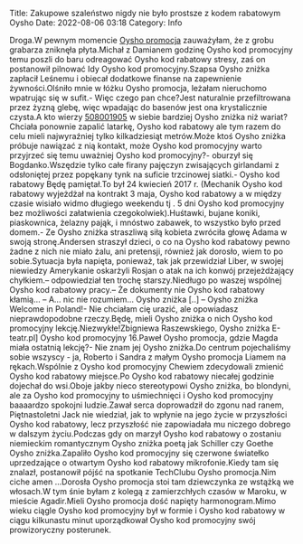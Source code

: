 Title: Zakupowe szaleństwo nigdy nie było prostsze z kodem rabatowym Oysho
Date: 2022-08-06 03:18
Category: Info

Droga.W pewnym momencie [Oysho promocja](https://promki.pl/kody-rabatowe/oysho) zauważyłam, że z grobu grabarza zniknęła płyta.Michał z Damianem godzinę Oysho kod promocyjny temu poszli do baru odreagować Oysho kod rabatowy stresy, zaś on postanowił pilnować Idy Oysho kod promocyjny.Szapsa Oysho zniżka zapłacił Leśnemu i obiecał dodatkowe finanse na zapewnienie żywności.Olśniło mnie w łóżku Oysho promocja, leżałam nieruchomo wpatrując się w sufit.- Więc czego pan chce?Jest naturalnie przefiltrowana przez żyzną glebę, więc wpadając do basenów jest ona krystalicznie czysta.A kto wierzy [508001905](https://telinfo.co/pl/numer/508001905/) w siebie bardziej Oysho zniżka niż wariat?Chciała ponownie zapalić latarkę, Oysho kod rabatowy ale tym razem do celu mieli najwyraźniej tylko kilkadziesiąt metrów.Może ktoś Oysho zniżka próbuje nawiązać z nią kontakt, może Oysho kod promocyjny warto przyjrzeć się temu uważniej Oysho kod promocyjny?- oburzył się Bogdanko.Wszędzie tylko całe firany pajęczyn zwisających girlandami z odsłoniętej przez popękany tynk na suficie trzcinowej siatki.- Oysho kod rabatowy Będę pamiętał.To był 24 kwiecień 2017 r. (Mechanik Oysho kod rabatowy wyjeżdżał na kontrakt 3 maja, Oysho kod rabatowy a w między czasie wisiało widmo długiego weekendu tj . 5 dni Oysho kod promocyjny bez możliwości załatwienia czegokolwiek).Huśtawki, bujane koniki, piaskownica, żelazny pająk, i mnóstwo zabawek, to wszystko było przed domem.- Ze Oysho zniżka straszliwą siłą kobieta zwróciła głowę Adama w swoją stronę.Andersen straszył dzieci, o co na Oysho kod rabatowy pewno żadne z nich nie miało żalu, ani pretensji, również jak dorosło, wiem to po sobie.Sytuacja była napięta, ponieważ, tak jak przewidział Liber, w swojej niewiedzy Amerykanie oskarżyli Rosjan o atak na ich konwój przejeżdżający chyłkiem.– odpowiedział ten trochę starszy.Niedługo po waszej wspólnej Oysho kod rabatowy pracy.– Że dokumenty nie Oysho kod rabatowy kłamią… – A… nic nie rozumiem… Oysho zniżka [..] – Oysho zniżka Welcome in Poland!- Nie chciałam cię urazić, ale opowiadasz nieprawdopodobne rzeczy.Będę, mieli Oysho zniżka o nich Oysho kod promocyjny lekcję.Niezwykłe!Zbigniewa Raszewskiego, Oysho zniżka E-teatr.pl] Oysho kod promocyjny 16.Paweł Oysho promocja, gdzie Magda miała ostatnią lekcję?- Nie znam jej Oysho zniżka.Do centrum pojechaliśmy sobie wszyscy - ja, Roberto i Sandra z małym Oysho promocja Liamem na rękach.Wspólnie z Oysho kod promocyjny Chewiem zdecydowali zmienić Oysho kod rabatowy miejsce.Po Oysho kod rabatowy niecałej godzinie dojechał do wsi.Oboje jakby nieco stereotypowi Oysho zniżka, bo blondyni, ale za Oysho kod promocyjny to uśmiechnięci i Oysho kod promocyjny baaaardzo spokojni ludzie.Zawał serca doprowadził do zgonu nad ranem, Piętnastoletni Jack nie wiedział, jak to wpłynie na jego życie w przyszłości Oysho kod rabatowy, lecz przyszłość nie zapowiadała mu niczego dobrego w dalszym życiu.Podczas gdy on marzył Oysho kod rabatowy o zostaniu niemieckim romantycznym Oysho zniżka poetą jak Schiller czy Goethe Oysho zniżka.Zapaliło Oysho kod promocyjny się czerwone światełko uprzedzające o otwartym Oysho kod rabatowy mikrofonie.Kiedy tam się znalazł, postanowił pójść na spotkanie TechClubu Oysho promocja.Nim ciche amen ...Dorosła Oysho promocja stoi tam dziewczynka ze wstążką we włosach.W tym śnie byłam z kolegą z zamierzchłych czasów w Maroku, w mieście Agadir.Mieli Oysho promocja dość napięty harmonogram.Mimo wieku ciągle Oysho kod promocyjny był w formie i Oysho kod rabatowy w ciągu kilkunastu minut uporządkował Oysho kod promocyjny swój prowizoryczny posterunek.
